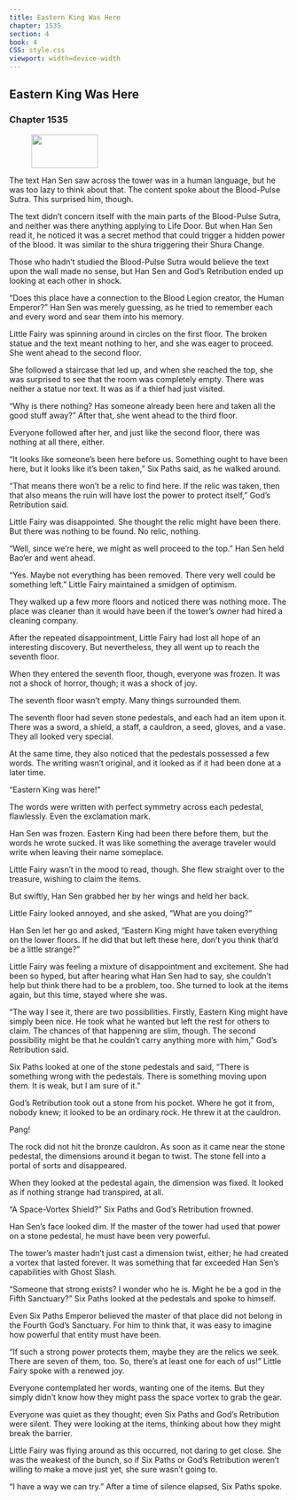 ```yaml
---
title: Eastern King Was Here
chapter: 1535
section: 4
book: 4
CSS: style.css
viewport: width=device-width
---
```


## Eastern King Was Here

### Chapter 1535

<figure>
	<img src="../Images/gem.gif" alt="" id="gem" width="120" height="60" />
</figure>

The text Han Sen saw across the tower was in a human language, but he was too lazy to think about that. The content spoke about the Blood-Pulse Sutra. This surprised him, though.

The text didn’t concern itself with the main parts of the Blood-Pulse Sutra, and neither was there anything applying to Life Door. But when Han Sen read it, he noticed it was a secret method that could trigger a hidden power of the blood. It was similar to the shura triggering their Shura Change.

Those who hadn’t studied the Blood-Pulse Sutra would believe the text upon the wall made no sense, but Han Sen and God’s Retribution ended up looking at each other in shock.

“Does this place have a connection to the Blood Legion creator, the Human Emperor?” Han Sen was merely guessing, as he tried to remember each and every word and sear them into his memory.

Little Fairy was spinning around in circles on the first floor. The broken statue and the text meant nothing to her, and she was eager to proceed. She went ahead to the second floor.

She followed a staircase that led up, and when she reached the top, she was surprised to see that the room was completely empty. There was neither a statue nor text. It was as if a thief had just visited.

“Why is there nothing? Has someone already been here and taken all the good stuff away?” After that, she went ahead to the third floor.

Everyone followed after her, and just like the second floor, there was nothing at all there, either.

“It looks like someone’s been here before us. Something ought to have been here, but it looks like it’s been taken,” Six Paths said, as he walked around.

“That means there won’t be a relic to find here. If the relic was taken, then that also means the ruin will have lost the power to protect itself,” God’s Retribution said.

Little Fairy was disappointed. She thought the relic might have been there. But there was nothing to be found. No relic, nothing.

“Well, since we’re here, we might as well proceed to the top.” Han Sen held Bao’er and went ahead.

“Yes. Maybe not everything has been removed. There very well could be something left.” Little Fairy maintained a smidgen of optimism.

They walked up a few more floors and noticed there was nothing more. The place was cleaner than it would have been if the tower’s owner had hired a cleaning company.

After the repeated disappointment, Little Fairy had lost all hope of an interesting discovery. But nevertheless, they all went up to reach the seventh floor.

When they entered the seventh floor, though, everyone was frozen. It was not a shock of horror, though; it was a shock of joy.

The seventh floor wasn’t empty. Many things surrounded them.

The seventh floor had seven stone pedestals, and each had an item upon it. There was a sword, a shield, a staff, a cauldron, a seed, gloves, and a vase. They all looked very special.

At the same time, they also noticed that the pedestals possessed a few words. The writing wasn’t original, and it looked as if it had been done at a later time.

“Eastern King was here!”

The words were written with perfect symmetry across each pedestal, flawlessly. Even the exclamation mark.

Han Sen was frozen. Eastern King had been there before them, but the words he wrote sucked. It was like something the average traveler would write when leaving their name someplace.

Little Fairy wasn’t in the mood to read, though. She flew straight over to the treasure, wishing to claim the items.

But swiftly, Han Sen grabbed her by her wings and held her back.

Little Fairy looked annoyed, and she asked, “What are you doing?”

Han Sen let her go and asked, “Eastern King might have taken everything on the lower floors. If he did that but left these here, don’t you think that’d be a little strange?”

Little Fairy was feeling a mixture of disappointment and excitement. She had been so hyped, but after hearing what Han Sen had to say, she couldn’t help but think there had to be a problem, too. She turned to look at the items again, but this time, stayed where she was.

“The way I see it, there are two possibilities. Firstly, Eastern King might have simply been nice. He took what he wanted but left the rest for others to claim. The chances of that happening are slim, though. The second possibility might be that he couldn’t carry anything more with him,” God’s Retribution said.

Six Paths looked at one of the stone pedestals and said, “There is something wrong with the pedestals. There is something moving upon them. It is weak, but I am sure of it.”

God’s Retribution took out a stone from his pocket. Where he got it from, nobody knew; it looked to be an ordinary rock. He threw it at the cauldron.

Pang!

The rock did not hit the bronze cauldron. As soon as it came near the stone pedestal, the dimensions around it began to twist. The stone fell into a portal of sorts and disappeared.

When they looked at the pedestal again, the dimension was fixed. It looked as if nothing strange had transpired, at all.

“A Space-Vortex Shield?” Six Paths and God’s Retribution frowned.

Han Sen’s face looked dim. If the master of the tower had used that power on a stone pedestal, he must have been very powerful.

The tower’s master hadn’t just cast a dimension twist, either; he had created a vortex that lasted forever. It was something that far exceeded Han Sen’s capabilities with Ghost Slash.

“Someone that strong exists? I wonder who he is. Might he be a god in the Fifth Sanctuary?” Six Paths looked at the pedestals and spoke to himself.

Even Six Paths Emperor believed the master of that place did not belong in the Fourth God’s Sanctuary. For him to think that, it was easy to imagine how powerful that entity must have been.

“If such a strong power protects them, maybe they are the relics we seek. There are seven of them, too. So, there’s at least one for each of us!” Little Fairy spoke with a renewed joy.

Everyone contemplated her words, wanting one of the items. But they simply didn’t know how they might pass the space vortex to grab the gear.

Everyone was quiet as they thought; even Six Paths and God’s Retribution were silent. They were looking at the items, thinking about how they might break the barrier.

Little Fairy was flying around as this occurred, not daring to get close. She was the weakest of the bunch, so if Six Paths or God’s Retribution weren’t willing to make a move just yet, she sure wasn’t going to.

“I have a way we can try.” After a time of silence elapsed, Six Paths spoke.